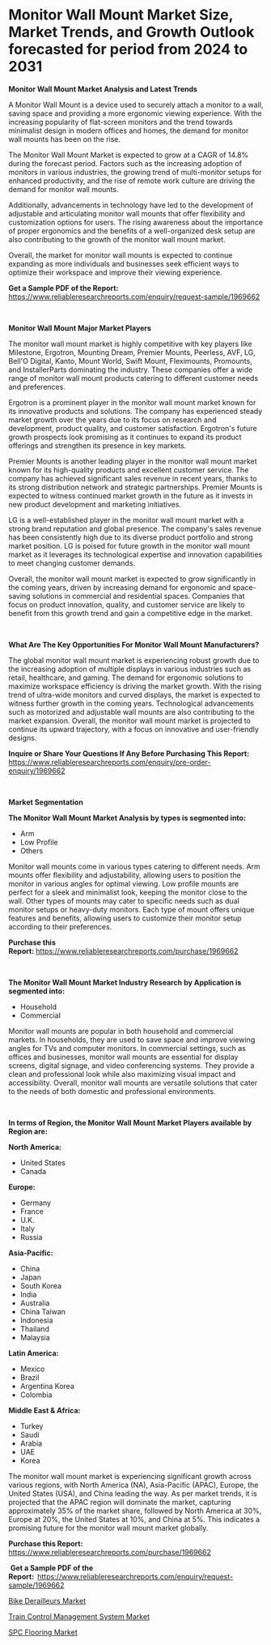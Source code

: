 <p><h1>Monitor Wall Mount Market Size, Market Trends, and Growth Outlook forecasted for period from 2024 to 2031</h1></p><p><strong>Monitor Wall Mount Market Analysis and Latest Trends</strong></p>
<p><p>A Monitor Wall Mount is a device used to securely attach a monitor to a wall, saving space and providing a more ergonomic viewing experience. With the increasing popularity of flat-screen monitors and the trend towards minimalist design in modern offices and homes, the demand for monitor wall mounts has been on the rise.</p><p>The Monitor Wall Mount Market is expected to grow at a CAGR of 14.8% during the forecast period. Factors such as the increasing adoption of monitors in various industries, the growing trend of multi-monitor setups for enhanced productivity, and the rise of remote work culture are driving the demand for monitor wall mounts.</p><p>Additionally, advancements in technology have led to the development of adjustable and articulating monitor wall mounts that offer flexibility and customization options for users. The rising awareness about the importance of proper ergonomics and the benefits of a well-organized desk setup are also contributing to the growth of the monitor wall mount market.</p><p>Overall, the market for monitor wall mounts is expected to continue expanding as more individuals and businesses seek efficient ways to optimize their workspace and improve their viewing experience.</p></p>
<p><strong>Get a Sample PDF of the Report:&nbsp;</strong> <a href="https://www.reliableresearchreports.com/enquiry/request-sample/1969662">https://www.reliableresearchreports.com/enquiry/request-sample/1969662</a></p>
<p>&nbsp;</p>
<p><strong>Monitor Wall Mount Major Market Players</strong></p>
<p><p>The monitor wall mount market is highly competitive with key players like Milestone, Ergotron, Mounting Dream, Premier Mounts, Peerless, AVF, LG, Bell'O Digital, Kanto, Mount World, Swift Mount, Fleximounts, Promounts, and InstallerParts dominating the industry. These companies offer a wide range of monitor wall mount products catering to different customer needs and preferences.</p><p>Ergotron is a prominent player in the monitor wall mount market known for its innovative products and solutions. The company has experienced steady market growth over the years due to its focus on research and development, product quality, and customer satisfaction. Ergotron's future growth prospects look promising as it continues to expand its product offerings and strengthen its presence in key markets.</p><p>Premier Mounts is another leading player in the monitor wall mount market known for its high-quality products and excellent customer service. The company has achieved significant sales revenue in recent years, thanks to its strong distribution network and strategic partnerships. Premier Mounts is expected to witness continued market growth in the future as it invests in new product development and marketing initiatives.</p><p>LG is a well-established player in the monitor wall mount market with a strong brand reputation and global presence. The company's sales revenue has been consistently high due to its diverse product portfolio and strong market position. LG is poised for future growth in the monitor wall mount market as it leverages its technological expertise and innovation capabilities to meet changing customer demands.</p><p>Overall, the monitor wall mount market is expected to grow significantly in the coming years, driven by increasing demand for ergonomic and space-saving solutions in commercial and residential spaces. Companies that focus on product innovation, quality, and customer service are likely to benefit from this growth trend and gain a competitive edge in the market.</p></p>
<p>&nbsp;</p>
<p><strong>What Are The Key Opportunities For Monitor Wall Mount Manufacturers?</strong></p>
<p><p>The global monitor wall mount market is experiencing robust growth due to the increasing adoption of multiple displays in various industries such as retail, healthcare, and gaming. The demand for ergonomic solutions to maximize workspace efficiency is driving the market growth. With the rising trend of ultra-wide monitors and curved displays, the market is expected to witness further growth in the coming years. Technological advancements such as motorized and adjustable wall mounts are also contributing to the market expansion. Overall, the monitor wall mount market is projected to continue its upward trajectory, with a focus on innovative and user-friendly designs.</p></p>
<p><strong>Inquire or Share Your Questions If Any Before Purchasing This Report:</strong> <a href="https://www.reliableresearchreports.com/enquiry/pre-order-enquiry/1969662">https://www.reliableresearchreports.com/enquiry/pre-order-enquiry/1969662</a></p>
<p>&nbsp;</p>
<p><strong>Market Segmentation</strong></p>
<p><strong>The Monitor Wall Mount Market Analysis by types is segmented into:</strong></p>
<p><ul><li>Arm</li><li>Low Profile</li><li>Others</li></ul></p>
<p><p>Monitor wall mounts come in various types catering to different needs. Arm mounts offer flexibility and adjustability, allowing users to position the monitor in various angles for optimal viewing. Low profile mounts are perfect for a sleek and minimalist look, keeping the monitor close to the wall. Other types of mounts may cater to specific needs such as dual monitor setups or heavy-duty monitors. Each type of mount offers unique features and benefits, allowing users to customize their monitor setup according to their preferences.</p></p>
<p><strong>Purchase this Report:&nbsp;</strong><a href="https://www.reliableresearchreports.com/purchase/1969662">https://www.reliableresearchreports.com/purchase/1969662</a></p>
<p>&nbsp;</p>
<p><strong>The Monitor Wall Mount Market Industry Research by Application is segmented into:</strong></p>
<p><ul><li>Household</li><li>Commercial</li></ul></p>
<p><p>Monitor wall mounts are popular in both household and commercial markets. In households, they are used to save space and improve viewing angles for TVs and computer monitors. In commercial settings, such as offices and businesses, monitor wall mounts are essential for display screens, digital signage, and video conferencing systems. They provide a clean and professional look while also maximizing visual impact and accessibility. Overall, monitor wall mounts are versatile solutions that cater to the needs of both domestic and professional environments.</p></p>
<p>&nbsp;</p>
<p><strong>In terms of Region, the Monitor Wall Mount Market Players available by Region are:</strong></p>
<p>
    <p> <strong> North America: </strong>
        <ul>
            <li>United States</li>
            <li>Canada</li>
        </ul>
        </p> 
    <p> <strong> Europe: </strong>
        <ul>
            <li>Germany</li>
            <li>France</li>
            <li>U.K.</li>
            <li>Italy</li>
            <li>Russia</li>
        </ul>
        </p> 
    <p> <strong> Asia-Pacific: </strong>
        <ul>
            <li>China</li>
            <li>Japan</li>
            <li>South Korea</li>
            <li>India</li>
            <li>Australia</li>
            <li>China Taiwan</li>
            <li>Indonesia</li>
            <li>Thailand</li>
            <li>Malaysia</li>
        </ul>
        </p> 
    <p> <strong> Latin America: </strong>
        <ul>
            <li>Mexico</li>
            <li>Brazil</li>
            <li>Argentina Korea</li>
            <li>Colombia</li>
        </ul>
        </p> 
    <p> <strong> Middle East & Africa: </strong>
        <ul>
            <li>Turkey</li>
            <li>Saudi</li>
            <li>Arabia</li>
            <li>UAE</li>
            <li>Korea</li>
        </ul>
    </p>
    </p>
<p><p>The monitor wall mount market is experiencing significant growth across various regions, with North America (NA), Asia-Pacific (APAC), Europe, the United States (USA), and China leading the way. As per market trends, it is projected that the APAC region will dominate the market, capturing approximately 35% of the market share, followed by North America at 30%, Europe at 20%, the United States at 10%, and China at 5%. This indicates a promising future for the monitor wall mount market globally.</p></p>
<p><strong>Purchase this Report: </strong><a href="https://www.reliableresearchreports.com/purchase/1969662">https://www.reliableresearchreports.com/purchase/1969662</a></p>
<p>&nbsp;<strong>Get a Sample PDF of the Report:&nbsp;&nbsp;</strong><a href="https://www.reliableresearchreports.com/enquiry/request-sample/1969662">https://www.reliableresearchreports.com/enquiry/request-sample/1969662</a></p>
<p><strong></strong></p>
<p><p><a href="https://github.com/edytherolanlouisejk1miz0wig/Market-Research-Report-List-1/blob/main/bike-derailleurs-market.md">Bike Derailleurs Market</a></p><p><a href="https://sudsy-motorcycle-bbc.notion.site/Train-Control-Management-System-Market-Research-Report-Unlocks-Analysis-on-the-Market-Financial-Stat-9f2863eff3bf4a3dbd1ddbfd27bf8c94">Train Control Management System Market</a></p><p><a href="https://github.com/peachesmcdowel1/Market-Research-Report-List-1/blob/main/spc-flooring-market.md">SPC Flooring Market</a></p></p>